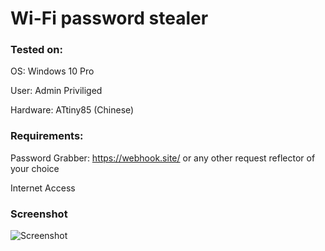 # Wi-Fi password stealer

### Tested on:
OS: Windows 10 Pro

User: Admin Priviliged

Hardware: ATtiny85 (Chinese)

### Requirements:
Password Grabber: https://webhook.site/ or any other request reflector of your choice

Internet Access

### Screenshot
![Screenshot](https://i.ibb.co/fkQv9tN/Untitled.png)
